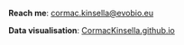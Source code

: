 **Reach me**: cormac.kinsella@evobio.eu

**Data visualisation**: [CormacKinsella.github.io](https://CormacKinsella.github.io)
